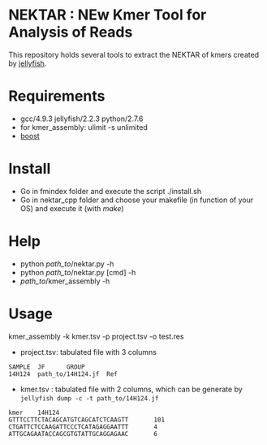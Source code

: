 # NEKTAR : NEw Kmer Tool for Analysis of Reads

This repository holds several tools to extract the NEKTAR of kmers created by [jellyfish](http://www.genome.umd.edu/jellyfish.html).

# Requirements #
* gcc/4.9.3 jellyfish/2.2.3 python/2.7.6
* for kmer_assembly: ulimit -s unlimited
* [boost](https://www.boost.org/)

# Install #
* Go in fmindex folder and execute the script ./install.sh
* Go in nektar_cpp folder and choose your makefile (in function of your OS) and execute it (with *make*)

# Help #
* python *path_to*/nektar.py -h
* python *path_to*/nektar.py [cmd] -h
* *path_to*/kmer_assembly -h

# Usage #
kmer_assembly -k kmer.tsv -p project.tsv -o test.res 

* project.tsv: tabulated file with 3 columns
```
SAMPLE  JF      GROUP
14H124  path_to/14H124.jf  Ref
```
* kmer.tsv : tabulated file with 2 columns, which can be generate by `jellyfish dump -c -t path_to/14H124.jf`
```
kmer    14H124
GTTTCCTTCTACAGCATGTCAGCATCTCAAGTT       101
CTGATTCTCCAAGATTCCCTCATAGAGGAATTT       4
ATTGCAGAATACCAGCGTGTATTGCAGGAGAAC       6
```

